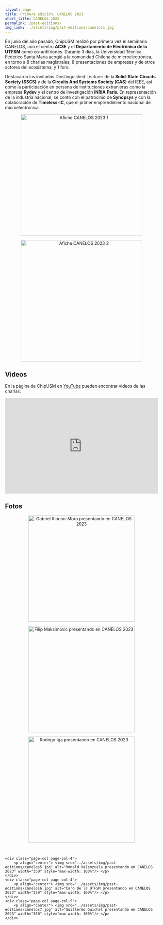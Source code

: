 ```yaml
---
layout: page
title: Primera edición, CANELOS 2023
short_title: CANELOS 2023
permalink: /past-editions/
img_link: ../assets/img/past-editions/canelos1.jpg
---
```


En junio del año pasado, ChipUSM realizó por primera vez el seminario CANELOS, con el centro <b>AC3E</b> y el <b>Departamento de Electrónica de la UTFSM</b> como co-anfitriones. 
Durante 3 días, la Universidad Técnica Federico Santa María acogió a la comunidad Chilena de microelectrónica, en torno a 8 charlas magistrales, 
8 presentaciones de empresas y de otros actores del ecosistema, y 1 foro.

 
Destacaron los invitados Dinstinguished Lecturer de la <b>Solid-State Circuits Society (SSCS)</b> y de la <b>Circuits And Systems Society (CAS)</b> del IEEE, 
así como la participación en persona de instituciones extranjeras como la empresa <b>Rydev</b> y el centro de investigación <b>INRIA Paris</b>.
En representación de la industria nacional, se contó con el patrocinio de <b>Synopsys</b> y con la colaboración de <b>Timeless-IC</b>, que el primer emprendimiento nacional de microelectrónica.

<div class="page-col-wrapper">        
	<div class="page-col page-col-3">
		<p align="center"> <img src="../assets/img/past-editions/Afiche_1a.png" alt="Afiche CANELOS 2023 1" width="400" style="max-width: 100%"/> </p>
	</div>
	<div class="page-col page-col-3">
		<p align="center"> <img src="../assets/img/past-editions/Afiche_1b.png" alt="Afiche CANELOS 2023 2" width="400" style="max-width: 100%"/> </p>
	</div>
</div>

<!--
<div class="page-col-wrapper">        
	<div class="page-col page-col-3">
		<object data="../assets/img/past-editions/Afiche_1a.pdf" height="500" width="350" type='application/pdf'></object> 
	</div>
	<div class="page-col page-col-3">
		<object data="../assets/img/past-editions/Afiche_1b.pdf" height="500" width="350" type='application/pdf'></object> 
	</div>
</div>
-->

## Videos

En la página de ChipUSM en [YouTube][chipusm-youtube] pueden encontrar videos de las charlas:

<div class="page-col-wrapper"> 
	<div class="page-col page-col-0" style="text-align: center">
		<iframe style="max-width: 100%" width="560" height="315" src="https://www.youtube.com/embed/9mweRnW_bIU?si=L66qx6-bBIHv6GdG&amp;start=9" title="YouTube video player" frameborder="0" allow="accelerometer; autoplay; clipboard-write; encrypted-media; gyroscope; picture-in-picture; web-share" referrerpolicy="strict-origin-when-cross-origin" allowfullscreen></iframe>
	</div>
</div>


## Fotos

<div class="page-col-wrapper">        
	<div class="page-col page-col-4">
		<p align="center"> <img src="../assets/img/past-editions/canelos2.jpg" alt="Gabriel Rincón-Mora presentando en CANELOS 2023" width="350" style="max-width: 100%"/> </p>
	</div>
	<div class="page-col page-col-4">
		<p align="center"> <img src="../assets/img/past-editions/canelos3.jpg" alt="Filip Maksimovic presentando en CANELOS 2023" width="350" style="max-width: 100%"/> </p>
	</div>
	<div class="page-col page-col-5">
		<p align="center"> <img src="../assets/img/past-editions/canelos4.jpg" alt="Rodrigo Iga presentando en CANELOS 2023" width="350" style="max-width: 100%"/> </p>
	</div>
	<br>
	
	<div class="page-col page-col-4">
		<p align="center"> <img src="../assets/img/past-editions/canelos5.jpg" alt="Ronald Valenzuela presentando en CANELOS 2023" width="350" style="max-width: 100%"/> </p>
	</div>
	<div class="page-col page-col-4">
		<p align="center"> <img src="../assets/img/past-editions/canelos6.jpg" alt="Coro de la UTFSM presentando en CANELOS 2023" width="350" style="max-width: 100%"/> </p>
	</div>
	<div class="page-col page-col-5">
		<p align="center"> <img src="../assets/img/past-editions/canelos7.jpg" alt="Guillermo Guichal presentando en CANELOS 2023" width="350" style="max-width: 100%"/> </p>
	</div>
</div>

[chipusm-youtube]: https://www.youtube.com/@ChipUSM


<!--
# Dónde comer
-->